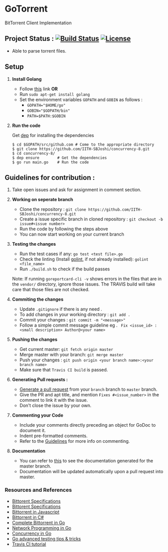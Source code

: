 # GoTorrent
BitTorrent Client Implementation

## Project Status : [![Build Status](https://travis-ci.com/IITH-SBJoshi/concurrency-8.svg?token=PzczDKzHVxyhM8id75xo&branch=master)](https://travis-ci.com/IITH-SBJoshi/concurrency-8) [![License](https://img.shields.io/badge/License-MIT-yellow.svg)](https://github.com/IITH-SBJoshi/concurrency-8/blob/master/LICENSE)
- Able to parse torrent files.

## Setup
1. **Install Golang**
	- Follow [this](https://golang.org/doc/install) link **OR**
	- Run ```sudo apt-get install golang```
	- Set the environment variables `GOPATH` and `GOBIN` as follows :
		- ```GOPATH="$HOME/go"```
		- ```GOBIN="$GOPATH/bin"```
		- ```PATH=$PATH:$GOBIN```
2. **Run the code**
	
	Get [dep](https://github.com/golang/dep) for installing the dependencies
	```
	$ cd $GOPATH/src/github.com # Come to the appropriate directory
	$ git clone https://github.com/IITH-SBJoshi/concurrency-8.git
	$ cd concurrency-8/
	$ dep ensure		# Get the dependencies
	$ go run main.go	# Run the code
	```

## Guidelines for contribution :
1. Take open issues and ask for assignment in comment section.
2. **Working on seperate branch**
	- Clone the repository : ```git clone https://github.com/IITH-SBJoshi/concurrency-8.git```
	- Create a issue specific branch in cloned repository : ```git checkout -b issue#<issue number>```
	- Run the code by following the steps above
	- You can now start working on your current branch
3. **Testing the changes**
	- Run the test cases if any: ```go test <test file>.go```
	- Check the linting (Install [golint](https://github.com/golang/lint), if not already installed): ```golint <file_name>```
	- Run `./build.sh` to check if the build passes

	Note: If running `goreportcard-cli -v` shows errors in the files that are in the `vendor/` directory, ignore those issues. The TRAVIS build will take care that those files are not checked.
4. **Commiting the changes**
	- Update ```.gitignore``` if there is any need .
	- To add changes in your working directory : ```git add .```
	- Commit your changes : ```git commit -m "<message>"```
	- Follow a simple commit message guideline eg . ``` Fix <issue_id> : <small description> Author@<your name>```
5. **Pushing the changes**
	- Get current master: `git fetch origin master`
	- Merge master with your branch: `git merge master`
	- Push your changes : ```git push origin <your branch name>:<your branch name>```
	- Make sure that ```Travis CI build``` is passed.
6. **Generating Pull requests :**
	- [Generate a pull request](https://help.github.com/articles/about-pull-requests/) from your ```branch``` branch to ```master``` branch.
	- Give the PR and apt title, and mention `Fixes #<issue_number>` in the comment to link it with the issue.
	- Don't close the issue by your own.
7. **Commenting your Code**
	- Include your comments directly preceding an object for GoDoc to document it.
	- Indent pre-formatted comments.
	- Refer to the [Guidelines](https://blog.golang.org/godoc-documenting-go-code) for more info on commenting.
8. **Documentation**
	- You can refer to [this](http://13.71.92.90/pkg/concurrency-8) to see the documentation generated for the master branch.
	- Documentation will be updated automatically upon a pull request into master.

### Resources and References
- [Bittorent Specifications](http://jonas.nitro.dk/bittorrent/bittorrent-rfc.html)
- [Bittorent Specifications](http://www.bittorrent.org/beps/bep_0003.html)
- [Bittorrent in Javascript](https://allenkim67.github.io/programming/2016/05/04/how-to-make-your-own-bittorrent-client.html)
- [Bittorrent in C#](https://www.seanjoflynn.com/research/bittorrent.html)
- [Complete Bittorrent in Go](https://github.com/jackpal/Taipei-Torrent)
- [Network Programming in Go](https://ipfs.io/ipfs/QmfYeDhGH9bZzihBUDEQbCbTc5k5FZKURMUoUvfmc27BwL/index.html)
- [Concurrency in Go](https://github.com/golang/go/wiki/LearnConcurrency)
- [Go advanced testing tips & tricks](https://medium.com/@povilasve/go-advanced-tips-tricks-a872503ac859)
- [Travis CI tutorial](https://docs.travis-ci.com/user/tutorial/)
